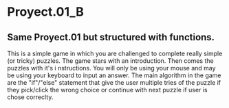 # Proyect.01_B
## Same Proyect.01 but structured with functions.

This is a simple game in which you are challenged to complete really simple (or tricky) puzzles. The game stars with an introduction. Then comes the puzzles with it's i nstructions. You will only be using your mouse and may be using your keyboard to input an answer. The main algorithm in the game are the "if"/"else" statement that give the user multiple tries of the puzzle if they pick/click the wrong choice or continue with next puzzle if user is chose correclty.